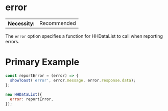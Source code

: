 # error

<table class="options-table">
  <tr><th>Necessity:</th><td>Recommended</td></tr>
</table>

The `error` option specifies a function for HHDataList to call when reporting errors.

# Primary Example

``` js nonum
const reportError = (error) => {
  showToast('error', error.message, error.response.data);
};
 
new HHDataList({
  error: reportError,
});
```
